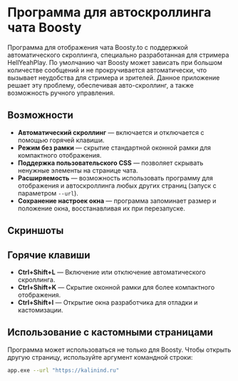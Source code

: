 # Программа для автоскроллинга чата Boosty

Программа для отображения чата Boosty.to с поддержкой автоматического скроллинга, специально разработанная для стримера HellYeahPlay. По умолчанию чат Boosty может зависать при большом количестве сообщений и не прокручивается автоматически, что вызывает неудобства для стримера и зрителей. Данное приложение решает эту проблему, обеспечивая авто-скроллинг, а также возможность ручного управления.

## Возможности

- **Автоматический скроллинг** — включается и отключается с помощью горячей клавиши.
- **Режим без рамки** — скрытие стандартной оконной рамки для компактного отображения.
- **Поддержка пользовательского CSS** — позволяет скрывать ненужные элементы на странице чата.
- **Расширяемость** — возможность использовать программу для отображения и автоскроллинга любых других страниц (запуск с параметром `--url`).
- **Сохранение настроек окна** — программа запоминает размер и положение окна, восстанавливая их при перезапуске.

## Скриншоты



## Горячие клавиши

- **Ctrl+Shift+L** — Включение или отключение автоматического скроллинга.
- **Ctrl+Shift+K** — Скрытие оконной рамки для более компактного отображения.
- **Ctrl+Shift+I** — Открытие окна разработчика для отладки и кастомизации.

## Использование с кастомными страницами

Программа может использоваться не только для Boosty. Чтобы открыть другую страницу, используйте аргумент командной строки:

```bash
app.exe --url "https://kalinind.ru"
